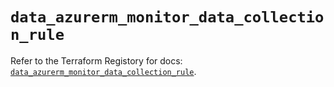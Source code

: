 # `data_azurerm_monitor_data_collection_rule`

Refer to the Terraform Registory for docs: [`data_azurerm_monitor_data_collection_rule`](https://www.terraform.io/docs/providers/azurerm/d/monitor_data_collection_rule).
